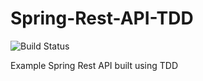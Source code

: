 # Spring-Rest-API-TDD

![Build Status](https://travis-ci.org/derekleerock/Spring-Rest-API-TDD.svg?branch=main)

Example Spring Rest API built using TDD
